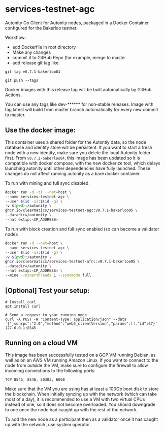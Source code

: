 # services-testnet-agc

Autonity Go Client for Autonity nodes, packaged in a Docker Container configured for the Bakerloo testnet.

Workflow:
* add Dockerfile in root directory
* Make any changes
* commit it to GitHub Repo (for example, merge to master
* add release git tag like:

`git tag v0.7.1-bakerloo01`

`git push --tags`

Docker images with this release tag will be built automatically by GitHub Actions.

You can use any tags like dev-****** for non-stable releases.
Image with tag latest will build from master branch automatically for every new commit to master.

## Use the docker image:

This container uses a shared folder for the Autontiy data, so the node database and identity store will be persistent. If you want to start a fresh node with a new identity, make sure you delete the local Autonity folder first. From `v0.7.1-bakerloo04`, this image has been updated so it is compatible with docker compose, with the new dockerize tool, which delays launching autonity until other dependencies have fully launched. These changes do not affect running autonity as a bare docker container.

To run with mining and full sync disabled:

```bash
docker run -d -ti --net=host \
--name services-testnet-agc \
--user $(id -u):$(id -g) \
-v $(pwd):/autonity \
ghcr.io/clearmatics/services-testnet-agc:v0.7.1-bakerloo05 \
--datadir=/autonity \
--nat extip:<IP_ADDRESS>
```

To run with block creation and full sync enabled (so can become a validator node):

```bash
docker run -d --net=host \
--name services-testnet-agc \
--user $(id -u):$(id -g) \
-v $(pwd):/autonity \
ghcr.io/clearmatics/services-testnet-afnc:v0.7.1-bakerloo05 \
--datadir=/autonity \
--nat extip:<IP_ADDRESS> \
--mine --minerthreads 1 --syncmode full
```

## [Optional] Test your setup:
```console
# Install curl
apt install curl

# Send a request to your running node
curl -X POST -H "Content-Type: application/json" --data '{"jsonrpc":"2.0","method":"web3_clientVersion","params":[],"id":67}' 127.0.0.1:8545
```

## Running on a cloud VM

This image has been successfully tested on a GCP VM running Debian, as well as on an AWS VM running Amazon Linux. If you want to connect to the node from outside the VM, make sure to configure the firewall to allow incoming connections to the following ports:

`TCP 8545, 8546, 30303, 6060`

Make sure that the VM you are using has at least a 100Gb boot disk to store the blockchain. When initially syncing up with the network (which can take most of a day), it is recommended to use a VM with two virtual CPUs instead of one, so it does not become overloaded. You should downgrade to one once the node had caught up with the rest of the network.

To add the new node as a participant then as a validator once it has caught up with the network, use system operator.
